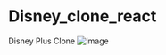 # Disney_clone_react
Disney Plus Clone 
![image](https://github.com/ReubenMatrix/Disney_clone_react/assets/136352370/f3689551-a7b9-427f-adb3-f1888cf8576a)

